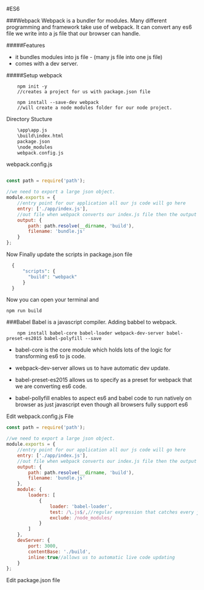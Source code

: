 #ES6

###Webpack
Webpack is a bundler for modules. Many different programming
and framework take use of webpack. It can convert any es6 file we write into
a js file that our browser can handle.

#####Features
* it bundles modules into js file - (many js file into one js file)
* comes with a dev server. 


#####Setup webpack

```terminal
    npm init -y
    //creates a project for us with package.json file
```

```terminal
    npm install --save-dev webpack
    //will create a node modules folder for our node project.
```

Directory Stucture 
```php
    \app\app.js
    \build\index.html
    package.json
    \node_modules
    webpack.config.js
```

webpack.config.js
```javascript

const path = require('path');

//we need to export a large json object.
module.exports = {
    //entry point for our application all our js code will go here
    entry: ['./app/index.js'],
    //out file when webpack converts our index.js file then the output will get to bundle.js file
    output: {
        path: path.resolve(__dirname, 'build'),
        filename: 'bundle.js'
    }
};

```


Now Finally update the scripts in package.json file
```php
  {
      "scripts": {
        "build": "webpack"
      }
  }
```

Now you can open your terminal and 
```terminal
npm run build
```


###Babel
Babel is a javascript compiler.
Adding babbel to webpack.

```terminal
    npm install babel-core babel-loader webpack-dev-server babel-preset-es2015 babel-polyfill --save
```
* babel-core is the core module which holds lots of the logic for transforming
es6 to js code.

* webpack-dev-server allows us to have automatic dev update.

* babel-preset-es2015 allows us to specify as a preset for webpack
that we are converting es6 code.

* babel-pollyfill enables to aspect es6 and babel code to run natively 
on browser as just javascript even though all browsers fully support es6

Edit webpack.config.js File
```javascript
const path = require('path');

//we need to export a large json object.
module.exports = {
    //entry point for our application all our js code will go here
    entry: ['./app/index.js'],
    //out file when webpack converts our index.js file then the output will get to bundle.js file
    output: {
        path: path.resolve(__dirname, 'build'),
        filename: 'bundle.js'
    },
    module: {
        loaders: [
            {
                loader: 'babel-loader',
                test: /\.js$/,//regular expression that catches every js file in our project but not node_modules.
                exclude: /node_modules/
            }
        ]
    },
    devServer: {
        port: 3000,
        contentBase: './build',
        inline:true//allows us to automatic live code updating
    }
};

```

Edit package.json file

